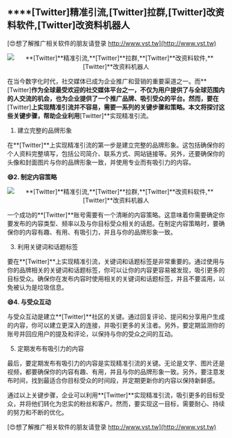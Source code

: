 ## ****[Twitter]**精准引流,**[Twitter]**拉群,**[Twitter]**改资料软件,**[Twitter]**改资料机器人**

[😍想了解推广相关软件的朋友请登录 http://www.vst.tw](http://www.vst.tw)

 <center><img src="https://vst.tw/MP4/tuiguang/png/0.png" alt="**[Twitter]**精准引流,**[Twitter]**拉群,**[Twitter]**改资料软件,**[Twitter]**改资料机器人"></center>

在当今数字化时代，社交媒体已成为企业推广和营销的重要渠道之一。而**[Twitter]**作为全球最受欢迎的社交媒体平台之一，不仅为用户提供了与全球范围内的人交流的机会，也为企业提供了一个推广品牌、吸引受众的平台。然而，要在**[Twitter]**上实现精准引流并不容易，需要一系列的关键步骤和策略。本文将探讨这些关键步骤，帮助企业利用**[Twitter]**实现精准引流。

1. 建立完整的品牌形象

在**[Twitter]**上实现精准引流的第一步是建立完整的品牌形象。这包括确保你的个人资料完整填写，包括公司简介、联系方式、网站链接等。另外，还要确保你的头像和封面图片与你的品牌形象一致，并使用专业而有吸引力的内容。

**😄2. 制定内容策略**

 <center><img src="https://vst.tw/MP4/tuiguang/png/5.png" alt="**[Twitter]**精准引流,**[Twitter]**拉群,**[Twitter]**改资料软件,**[Twitter]**改资料机器人"></center>

一个成功的**[Twitter]**账号需要有一个清晰的内容策略。这意味着你需要确定你要发布的内容类型、频率以及与你目标受众相关的话题。在制定内容策略时，要确保你的内容有趣、有用、有吸引力，并且与你的品牌形象一致。

3. 利用关键词和话题标签

要在**[Twitter]**上实现精准引流，关键词和话题标签是非常重要的。通过使用与你的品牌相关的关键词和话题标签，你可以让你的内容更容易被发现，吸引更多的目标受众。确保你在发布内容时使用相关的关键词和话题标签，并且不要滥用，以免被认为是垃圾信息。

**😄4. 与受众互动**

与受众互动是建立**[Twitter]**社区的关键。通过回复评论、提问和分享用户生成的内容，你可以建立更深入的连接，并吸引更多的关注者。另外，要定期监测你的账号并回应用户的提及和评论，以保持与你的受众之间的互动。

5. 定期发布有吸引力的内容

最后，要定期发布有吸引力的内容是实现精准引流的关键。无论是文字、图片还是视频，都要确保你的内容有趣、有用，并且与你的品牌形象一致。另外，要注意发布时间，找到最适合你目标受众的时间段，并定期更新你的内容以保持新鲜感。

通过以上关键步骤，企业可以利用**[Twitter]**实现精准引流，吸引更多的目标受众，并将他们转化为忠实的粉丝和客户。然而，要实现这一目标，需要耐心、持续的努力和不断的优化。

[😍想了解推广相关软件的朋友请登录 http://www.vst.tw](http://www.vst.tw)



